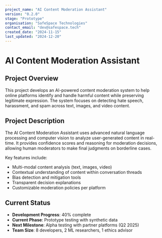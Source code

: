 ```yaml
---
project_name: "AI Content Moderation Assistant"
version: "0.2.0"
stage: "Prototype"
organisation: "SafeSpace Technologies"
contact_email: "dev@safespace.tech"
created_date: "2024-11-15"
last_updated: "2024-12-20"
---
```


# AI Content Moderation Assistant

## Project Overview

This project develops an AI-powered content moderation system to help online platforms identify and handle harmful content while preserving legitimate expression. The system focuses on detecting hate speech, harassment, and spam across text, images, and video content.

## Project Description

The AI Content Moderation Assistant uses advanced natural language processing and computer vision to analyze user-generated content in real-time. It provides confidence scores and reasoning for moderation decisions, allowing human moderators to make final judgments on borderline cases.

Key features include:
- Multi-modal content analysis (text, images, video)
- Contextual understanding of content within conversation threads
- Bias detection and mitigation tools
- Transparent decision explanations
- Customizable moderation policies per platform

## Current Status

- **Development Progress**: 40% complete
- **Current Phase**: Prototype testing with synthetic data
- **Next Milestone**: Alpha testing with partner platforms (Q2 2025)
- **Team Size**: 8 developers, 2 ML researchers, 1 ethics advisor